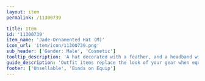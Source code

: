 ```yaml
---
layout: item
permalink: /11300739

title: Item
id: '11300739'
item_name: 'Jade-Ornamented Hat (M)'
icon_url: 'item/icon/11300739.png'
sub_header: ['Gender: Male', 'Cosmetic']
tooltip_description: 'A hat decorated with a feather, and a headband with a jade button.'
guide_description: 'Outfit items replace the look of your gear when equipped.'
footer: ['Unsellable', 'Binds on Equip']
---
```

